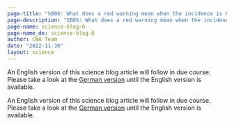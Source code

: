 ```yaml
---
page-title: "SB06: What does a red warning mean when the incidence is high?"
page-description: "SB06: What does a red warning mean when the incidence is high?"
page-name: science-blog-6
page-name_de: science-blog-6
author: CWA Team
date: "2022-11-30"
layout: science
---
```


An English version of this science blog article will follow in due course. Please take a look at the [German version](/de/science/2022-11-23-science-blog-6) until the English version is available.

<!-- overview -->

An English version of this science blog article will follow in due course. Please take a look at the [German version](/de/science/2022-11-23-science-blog-6) until the English version is available.
